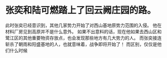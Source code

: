 # 张奕和陆可燃踏上了回云阙庄园的路。
此时张奕已经意识到，其他几家势力开始了对西山基地原势力范围的入侵。
他在材料厂房见到高原并不是什么意外。
如果不出意料的话，现在他如果去西山区和鹭江区的其他重要物资存放点，也会发现那些地方有几大势力的人。
而张奕接连斩杀了朝雨和阳盛基地的人，也就意味着，战争即将开始了！
而区别，仅仅是他们什么时候

